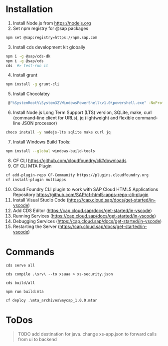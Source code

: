  # Installation
 
 1. Install Node.js from https://nodejs.org
 2. Set npm registry for @sap packages
```bash 
npm set @sap:registry=https://npm.sap.com
```
3. Install cds development kit globally 
```bash
npm i -g @sap/cds-dk
npm i -g @sap/cds
cds  #> test-run it 

```
 4. Install grunt
 ```bash
 npm install -g grunt-cli
 ```
 5. Install Chocolatey 
 ```bash
  @"%SystemRoot%\System32\WindowsPowerShell\v1.0\powershell.exe" -NoProfile -InputFormat None -ExecutionPolicy Bypass -Command "iex ((New-Object System.Net.WebClient).DownloadString('https://chocolatey.org/install.ps1'))" && SET "PATH=%PATH%;%ALLUSERSPROFILE%\chocolatey\bin"
  ```
 6. Install Node.js Long Term Support (LTS) version, SQLite, make, curl (command-line client for URLs), jq (lightweight and flexible command-line JSON processor)
 ```bash
choco install -y nodejs-lts sqlite make curl jq
```
 7. Install Windows Build Tools: 	
 ```bash	
 npm install --global windows-build-tools	
 ```
 8. CF CLI https://github.com/cloudfoundry/cli#downloads
 9. CF CLI MTA Plugin 
 ```bash
 cf add-plugin-repo CF-Community https://plugins.cloudfoundry.org
 cf install-plugin multiapps
 ```
 
 10. Cloud Foundry CLI plugin to work with SAP Cloud HTML5 Applications Repository https://github.com/SAP/cf-html5-apps-repo-cli-plugin
 11. Install Visual Studio Code (https://cap.cloud.sap/docs/get-started/in-vscode)
 12. Add CDS Editor (https://cap.cloud.sap/docs/get-started/in-vscode)
 13. Running Services (https://cap.cloud.sap/docs/get-started/in-vscode)
 14. Debugging Services (https://cap.cloud.sap/docs/get-started/in-vscode)
 15. Restarting the Server (https://cap.cloud.sap/docs/get-started/in-vscode)
 
 # Commands
 
`cds serve all`

`cds compile .\srv\ --to xsuaa > xs-security.json`

`cds build/all`

`npm run build:mta`

`cf deploy .\mta_archives\mycap_1.0.0.mtar`

# ToDos
> TODO add destination for java. change xs-app.json to forward calls from ui to backend
